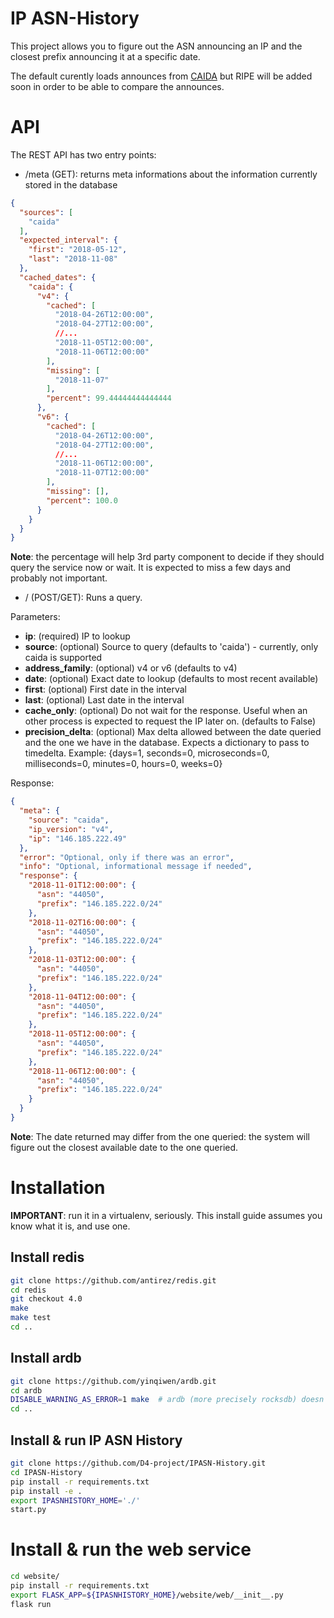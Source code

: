 # IP ASN-History

This project allows you to figure out the ASN announcing an IP and the closest prefix
announcing it at a specific date.

The default curently loads announces from [CAIDA](http://data.caida.org/datasets/routing/)
but RIPE will be added soon in order to be able to compare the announces.

# API

The REST API has two entry points:

* /meta (GET): returns meta informations about the information currently stored in the database

```json
{
  "sources": [
    "caida"
  ],
  "expected_interval": {
    "first": "2018-05-12",
    "last": "2018-11-08"
  },
  "cached_dates": {
    "caida": {
      "v4": {
        "cached": [
          "2018-04-26T12:00:00",
          "2018-04-27T12:00:00",
		  //...
          "2018-11-05T12:00:00",
          "2018-11-06T12:00:00"
        ],
        "missing": [
          "2018-11-07"
        ],
        "percent": 99.44444444444444
      },
      "v6": {
        "cached": [
          "2018-04-26T12:00:00",
          "2018-04-27T12:00:00",
		  //...
          "2018-11-06T12:00:00",
          "2018-11-07T12:00:00"
        ],
        "missing": [],
        "percent": 100.0
      }
    }
  }
}
```

**Note**: the percentage will help 3rd party component to decide if they should query the service now or wait.
		  It is expected to miss a few days and probably not important.

* / (POST/GET): Runs a query.

Parameters:

* **ip**: (required) IP to lookup
* **source**: (optional) Source to query (defaults to 'caida') - currently, only caida is supported
* **address_family**: (optional) v4 or v6 (defaults to v4)
* **date**: (optional) Exact date to lookup (defaults to most recent available)
* **first**: (optional) First date in the interval
* **last**: (optional) Last date in the interval
* **cache_only**: (optional) Do not wait for the response. Useful when an other process is expected to request the IP later on. (defaults to False)
* **precision_delta**: (optional) Max delta allowed between the date queried and the one we have in the database. Expects a dictionary to pass to timedelta.
                 Example: {days=1, seconds=0, microseconds=0, milliseconds=0, minutes=0, hours=0, weeks=0}

Response:

```json
{
  "meta": {
    "source": "caida",
    "ip_version": "v4",
    "ip": "146.185.222.49"
  },
  "error": "Optional, only if there was an error",
  "info": "Optional, informational message if needed",
  "response": {
    "2018-11-01T12:00:00": {
      "asn": "44050",
      "prefix": "146.185.222.0/24"
    },
    "2018-11-02T16:00:00": {
      "asn": "44050",
      "prefix": "146.185.222.0/24"
    },
    "2018-11-03T12:00:00": {
      "asn": "44050",
      "prefix": "146.185.222.0/24"
    },
    "2018-11-04T12:00:00": {
      "asn": "44050",
      "prefix": "146.185.222.0/24"
    },
    "2018-11-05T12:00:00": {
      "asn": "44050",
      "prefix": "146.185.222.0/24"
    },
    "2018-11-06T12:00:00": {
      "asn": "44050",
      "prefix": "146.185.222.0/24"
    }
  }
}
```

**Note**: The date returned may differ from the one queried: the system will figure out the closest available date to the one queried.

# Installation

**IMPORTANT**: run it in a virtualenv, seriously. This install guide assumes you know what it is, and use one.

## Install redis

```bash
git clone https://github.com/antirez/redis.git
cd redis
git checkout 4.0
make
make test
cd ..
```

## Install ardb

```bash
git clone https://github.com/yinqiwen/ardb.git
cd ardb
DISABLE_WARNING_AS_ERROR=1 make  # ardb (more precisely rocksdb) doesn't compile on ubuntu 18.04 unless you disable warning as error
cd ..
```

## Install & run IP ASN History

```bash
git clone https://github.com/D4-project/IPASN-History.git
cd IPASN-History
pip install -r requirements.txt
pip install -e .
export IPASNHISTORY_HOME='./'
start.py
```

# Install & run the web service

```bash
cd website/
pip install -r requirements.txt
export FLASK_APP=${IPASNHISTORY_HOME}/website/web/__init__.py
flask run
```
